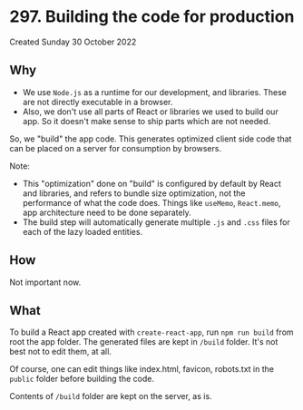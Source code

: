 # 297. Building the code for production
Created Sunday 30 October 2022

## Why
- We use `Node.js` as a runtime for our development, and libraries. These are not directly executable in a browser.
- Also, we don't use all parts of React or libraries we used to build our app. So it doesn't make sense to ship parts which are not needed.

So, we "build" the app code. This generates optimized client side code that can be placed on a server for consumption by browsers.

Note: 
- This "optimization" done on "build" is configured by default by React and libraries, and refers to bundle size optimization, not the performance of what the code does. Things like `useMemo`, `React.memo`, app architecture need to be done separately.
- The build step will automatically generate multiple `.js` and `.css` files for each of the lazy loaded entities.

## How
Not important now.


## What
To build a React app created with `create-react-app`, run `npm run build` from root the app folder. The generated files are kept in `/build` folder. It's not best not to edit them, at all.

Of course, one can edit things like index.html, favicon, robots.txt in the `public` folder before building the code.

Contents of `/build` folder are kept on the server, as is.